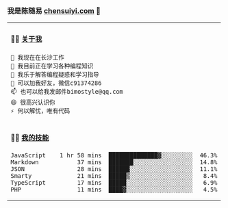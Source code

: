 ### 我是陈随易 [chensuiyi.com](https://chensuiyi.com) 👋

<table width="100%">
<tr>
<td valign="top" width="100%">
  
#### 🏋️‍♀️ <a href="##">关于我</a>
  
```text
🔭 我现在在长沙工作
🌱 我目前正在学习各种编程知识
🤔 我乐于解答编程疑惑和学习指导
💬 可以加我好友，微信c91374286
📫 也可以给我发邮件bimostyle@qq.com
😄 很高兴认识你
⚡ 何以解忧，唯有代码
```
</td>
</tr>
<tr>
<td valign="top" width="100%">
  
#### 🏋️‍♀️ <a href="##">我的技能</a>

```text
JavaScript    1 hr 58 mins  ██████████████▓░░░░░░░░░  46.3%
Markdown           37 mins  ███████░░░░░░░░░░░░░░░░░  14.8%
JSON               28 mins  ██████░░░░░░░░░░░░░░░░░░  11.1%
Smarty             21 mins  █████▒░░░░░░░░░░░░░░░░░░   8.4%
TypeScript         17 mins  █████░░░░░░░░░░░░░░░░░░░   6.9%
PHP                11 mins  ████▓░░░░░░░░░░░░░░░░░░░   4.5%
```
</td>
</tr>
</table>



